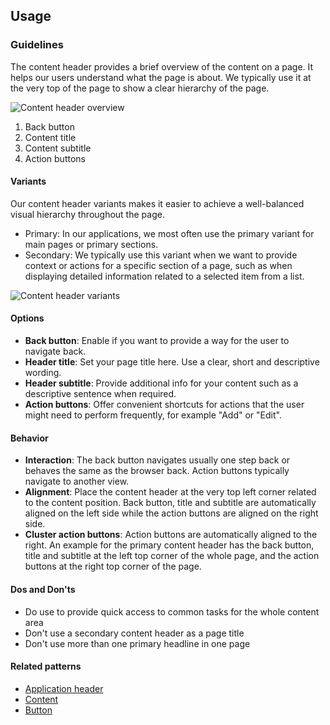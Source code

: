 ## Usage
### Guidelines

The content header provides a brief overview of the content on a page. It helps our users understand what the page is about.
We typically use it at the very top of the page to show a clear hierarchy of the page.

![Content header overview](https://www.figma.com/design/wEptRgAezDU1z80Cn3eZ0o/iX-Pattern-Illustrations?type=design&node-id=2250-4784&mode=design&t=XmCepM9jPR9PImPw-4)

1. Back button
2. Content title
3. Content subtitle
4. Action buttons

#### Variants

Our content header variants makes it easier to achieve a well-balanced visual hierarchy throughout the page.

- Primary: In our applications, we most often use the primary variant for main pages or primary sections.
- Secondary: We typically use this variant when we want to provide context or actions for a specific section of a page, such as when displaying detailed information related to a selected item from a list.

![Content header variants](https://www.figma.com/design/wEptRgAezDU1z80Cn3eZ0o/iX-Pattern-Illustrations?type=design&node-id=2250-9102&mode=design&t=XmCepM9jPR9PImPw-4)

#### Options

- **Back button**: Enable if you want to provide a way for the user to navigate back.
- **Header title**: Set your page title here. Use a clear, short and descriptive wording.
- **Header subtitle**: Provide additional info for your content such as a descriptive sentence when required.
- **Action buttons**: Offer convenient shortcuts for actions that the user might need to perform frequently, for example "Add" or "Edit".

#### Behavior

- **Interaction**: The back button navigates usually one step back or behaves the same as the browser back. Action buttons typically navigate to another view.
- **Alignment**: Place the content header at the very top left corner related to the content position. Back button, title and subtitle are automatically aligned on the left side while the action buttons are aligned on the right side.
- **Cluster action buttons**: Action buttons are automatically aligned to the right. An example for the primary content header has the back button, title and subtitle at the left top corner of the whole page, and the action buttons at the right top corner of the page.

#### Dos and Don'ts

- Do use to provide quick access to common tasks for the whole content area
- Don't use a secondary content header as a page title
- Don't use more than one primary headline in one page

#### Related patterns

- [Application header](./application-frame/application-header.md)
- [Content](./application-frame/content.md)
- [Button](./buttons/button.md)

